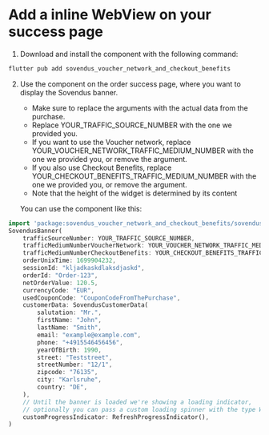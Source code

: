 # Add a inline WebView on your success page

1. Download and install the component with the following command:

```bash
flutter pub add sovendus_voucher_network_and_checkout_benefits
```

2. Use the component on the order success page, where you want to display the Sovendus banner.

   - Make sure to replace the arguments with the actual data from the purchase.
   - Replace YOUR_TRAFFIC_SOURCE_NUMBER with the one we provided you.
   - If you want to use the Voucher network, replace YOUR_VOUCHER_NETWORK_TRAFFIC_MEDIUM_NUMBER with the one we provided you, or remove the argument.
   - If you also use Checkout Benefits, replace YOUR_CHECKOUT_BENEFITS_TRAFFIC_MEDIUM_NUMBER with the one we provided you, or remove the argument.
   - Note that the height of the widget is determined by its content

   You can use the component like this:

```dart
import 'package:sovendus_voucher_network_and_checkout_benefits/sovendus_voucher_network_and_checkout_benefits.dart';
SovendusBanner(
    trafficSourceNumber: YOUR_TRAFFIC_SOURCE_NUMBER,
    trafficMediumNumberVoucherNetwork: YOUR_VOUCHER_NETWORK_TRAFFIC_MEDIUM_NUMBER,
    trafficMediumNumberCheckoutBenefits: YOUR_CHECKOUT_BENEFITS_TRAFFIC_MEDIUM_NUMBER,
    orderUnixTime: 1699904232,
    sessionId: "kljadkaskdlaksdjaskd",
    orderId: "Order-123",
    netOrderValue: 120.5,
    currencyCode: "EUR",
    usedCouponCode: "CouponCodeFromThePurchase",
    customerData: SovendusCustomerData(
        salutation: "Mr.",
        firstName: "John",
        lastName: "Smith",
        email: "example@example.com",
        phone: "+4915546456456",
        yearOfBirth: 1990,
        street: "Teststreet",
        streetNumber: "12/1",
        zipcode: "76135",
        city: "Karlsruhe",
        country: "DE",
    ),
    // Until the banner is loaded we're showing a loading indicator,
    // optionally you can pass a custom loading spinner with the type Widget
    customProgressIndicator: RefreshProgressIndicator(),
)
```
